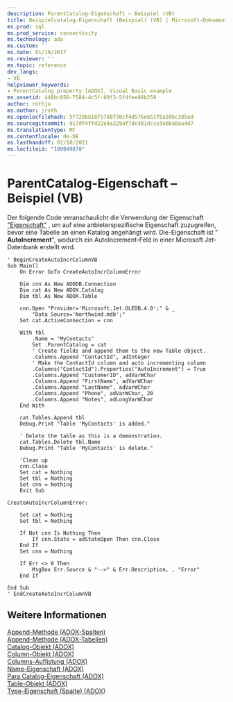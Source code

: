 ```yaml
---
description: ParentCatalog-Eigenschaft – Beispiel (VB)
title: Beispielcatalog-Eigenschaft (Beispiel) (VB) | Microsoft-Dokumentation
ms.prod: sql
ms.prod_service: connectivity
ms.technology: ado
ms.custom: ''
ms.date: 01/19/2017
ms.reviewer: ''
ms.topic: reference
dev_langs:
- VB
helpviewer_keywords:
- ParentCatalog property [ADOX], Visual Basic example
ms.assetid: 448bc850-7584-4c5f-89f3-5f4fee88b259
author: rothja
ms.author: jroth
ms.openlocfilehash: 5f728bb18f57d8f30cf4d576e651f8a20bc385ad
ms.sourcegitcommit: 917df4ffd22e4a229af7dc481dcce3ebba0aa4d7
ms.translationtype: MT
ms.contentlocale: de-DE
ms.lasthandoff: 02/10/2021
ms.locfileid: "100049870"
---
```

# <a name="parentcatalog-property-example-vb"></a>ParentCatalog-Eigenschaft – Beispiel (VB)
Der folgende Code veranschaulicht die Verwendung der Eigenschaft ["Eigenschaft"](./parentcatalog-property-adox.md) , um auf eine anbieterspezifische Eigenschaft zuzugreifen, bevor eine Tabelle an einen Katalog angehängt wird. Die-Eigenschaft ist " **AutoIncrement**", wodurch ein AutoIncrement-Feld in einer Microsoft Jet-Datenbank erstellt wird.  
  
```  
' BeginCreateAutoIncrColumnVB  
Sub Main()  
    On Error GoTo CreateAutoIncrColumnError  
  
    Dim cnn As New ADODB.Connection  
    Dim cat As New ADOX.Catalog  
    Dim tbl As New ADOX.Table  
  
    cnn.Open "Provider='Microsoft.Jet.OLEDB.4.0';" & _  
        "Data Source='Northwind.mdb';"  
    Set cat.ActiveConnection = cnn  
  
    With tbl  
        .Name = "MyContacts"  
        Set .ParentCatalog = cat  
        ' Create fields and append them to the new Table object.  
        .Columns.Append "ContactId", adInteger  
        ' Make the ContactId column and auto incrementing column  
        .Columns("ContactId").Properties("AutoIncrement") = True  
        .Columns.Append "CustomerID", adVarWChar  
        .Columns.Append "FirstName", adVarWChar  
        .Columns.Append "LastName", adVarWChar  
        .Columns.Append "Phone", adVarWChar, 20  
        .Columns.Append "Notes", adLongVarWChar  
    End With  
  
    cat.Tables.Append tbl  
    Debug.Print "Table 'MyContacts' is added."  
  
    ' Delete the table as this is a demonstration.  
    cat.Tables.Delete tbl.Name  
    Debug.Print "Table 'MyContacts' is delete."  
  
    'Clean up  
    cnn.Close  
    Set cat = Nothing  
    Set tbl = Nothing  
    Set cnn = Nothing  
    Exit Sub  
  
CreateAutoIncrColumnError:  
  
    Set cat = Nothing  
    Set tbl = Nothing  
  
    If Not cnn Is Nothing Then  
        If cnn.State = adStateOpen Then cnn.Close  
    End If  
    Set cnn = Nothing  
  
    If Err <> 0 Then  
        MsgBox Err.Source & "-->" & Err.Description, , "Error"  
    End If  
  
End Sub  
' EndCreateAutoIncrColumnVB  
```  
  
## <a name="see-also"></a>Weitere Informationen  
 [Append-Methode (ADOX-Spalten)](./append-method-adox-columns.md)   
 [Append-Methode (ADOX-Tabellen)](./append-method-adox-tables.md)   
 [Catalog-Objekt (ADOX)](./catalog-object-adox.md)   
 [Column-Objekt (ADOX)](./column-object-adox.md)   
 [Columns-Auflistung (ADOX)](./columns-collection-adox.md)   
 [Name-Eigenschaft (ADOX)](./name-property-adox.md)   
 [Para Catalog-Eigenschaft (ADOX)](./parentcatalog-property-adox.md)   
 [Table-Objekt (ADOX)](./table-object-adox.md)   
 [Type-Eigenschaft (Spalte) (ADOX)](./type-property-column-adox.md)